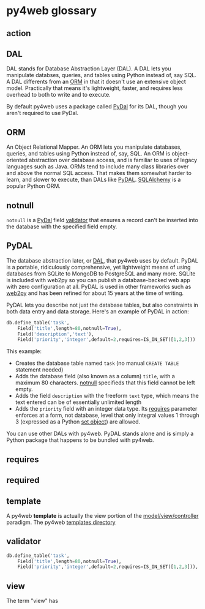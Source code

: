 # py4web glossary

[//]: # "TODO: Unfinished"
[//]: # "* #action"
[//]: # "* #mvc"
[//]: # "* requires"
[//]: # "* required"
[//]: # "* [templates directory](#templates-directory)"
[//]: # "* #template"
[//]: # "* view"
[//]: # "* create-model"
[//]: # "* create-view"
[//]: # "* create-controller"


## action

## DAL
DAL stands for Database Abstraction Layer (DAL). A DAL lets you manipulate databses, queries, and tables using Python instead of, say SQL. A DAL differents from an [ORM](#orm) in that it doesn't use an extensive object model. Practically that means it's lightweight, faster, and requires less overhead to both to write and to execute.

By default py4web uses a package called [PyDal](https://github.com/web2py/pydal) for its DAL, though you aren't required to use PyDal.

## ORM
An Object Relational Mapper. An ORM lets you manipulate databases, queries, and tables using Python instead of, say, SQL. An ORM is object-oriented abstraction over database access, and is familiar to uses of legacy languages such as Java. ORMs tend to include many class libraries over and above the normal SQL access. That makes them somewhat harder to learn, and slower to execute, than DALs like [PyDAL](#pydal). [SQLAlchemy](https://www.sqlalchemy.org/) is a popular Python ORM.

## notnull
`notnull` is a [PyDal](#pydal) field [validator](#validator) that ensures a record can't be inserted into the database with the specified field empty.

## PyDAL
The database abstraction later, or [DAL](#dal), that py4web uses by default.
PyDAL is a portable, ridiculously comprehensive, yet lightweight means of using databases from SQLite to MongoDB to PostgreSQL and many more. SQLite is included with web2py so you can publish a database-backed web app with zero configuration at all. PyDAL is used in other frameworks such as [web2py](https://web2py.com) and has been refined for about 15 years at the time of writing. 

PyDAL lets you describe not just the database tables, but also constraints in both data entry and data storage. Here's an example of PyDAL in action:

```python
db.define_table('task',
    Field('title',length=80,notnull=True),
    Field('description','text'),
    Field('priority','integer',default=2,requires=IS_IN_SET([1,2,3]))
```

This example:
* Creates the database table named `task` (no manual `CREATE TABLE` statement needed)
* Adds the database field (also known as a column) `title`, with a maximum 80 characters. [notnull](#notnull) specifieds that this field cannot be left empty.
* Adds the field `description` with the freeform `text` type, which means the text entered can be of essentially unlimited length
* Adds the `priority` field with an integer data type. Its [requires](#requires) parameter enforces at a form, not database, level that only integral values 1 through 3 (expressed as a Python [set object](https://docs.python.org/3/library/stdtypes.html#set)) are allowed.

You can use other DALs with py4web. PyDAL stands alone and is simply a Python package that happens to be bundled with py4web.

## requires

## required

## template

A py4web **template** is actually the view portion of the [model/view/controller](#mvc) paradigm. The py4web [templates directory](#templates-directory)


## validator

```python
db.define_table('task',
    Field('title',length=80,notnull=True),
    Field('priority','integer',default=2,requires=IS_IN_SET([1,2,3])),
```

## view

The term "view" has

